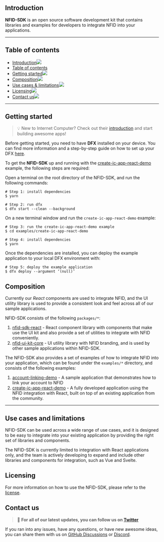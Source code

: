 ## Introduction[![]()](#introduction)

**NFID-SDK** is an open source software development kit that contains libraries and examples for developers to integrate NFID into your applications.

---

## Table of contents[](#table-of-contents)
- [Introduction![](#introduction)](#introduction)
- [Table of contents](#table-of-contents)
- [Getting started![](#getting-started)](#getting-started)
- [Composition![](#composition)](#composition)
- [Use cases & limitations![](#use-cases-and-limitations)](#use-cases-and-limitations)
- [Licensing![](#licensing)](#licensing)
- [Contact us![](#contact)](#contact)

---

## Getting started[![]()](#getting-started)
> 💡 New to Internet Computer? Check out their [introduction](https://smartcontracts.org/docs/introduction/welcome.html) and start building awesome apps!

Before getting started, you need to have **DFX** installed on your device. You can find more information and a step-by-step guide on how to set up your DFX [here](https://smartcontracts.org/docs/developers-guide/install-upgrade-remove.html). 


To get the **NFID-SDK** up and running with the [create-ic-app-react-demo](./examples/create-ic-app-react-demo/) example, the following steps are required: 

Open a terminal on the root directory of the NFID-SDK, and run the following commands:

```shell
# Step 1: install dependencies
$ yarn

# Step 2: run dfx 
$ dfx start --clean --background
```

On a new terminal window and run the `create-ic-app-react-demo` example:

```shell
# Step 3: run the create-ic-app-react-demo example
$ cd examples/create-ic-app-react-demo

# Step 4: install dependencies
$ yarn
```

Once the dependencies are installed, you can deploy the example application to your local DFX environment with:

```shell
# Step 5: deploy the example application
$ dfx deploy --argument ‘(null)’
```

<!-- <table>
  <tr>
    <td nowrap><strong>Supported OS</strong></td>
    <td>Linux (list of <a href="./docs/POSIX.md#the-list-of-posix-api-used-in-areg-sdk-including-multicast-message-router" alt="list of POSX API">POSIX API</a>), Windows 8 and higher.</td>
  </tr>
  <tr>
    <td nowrap><strong>Supported CPU</strong></td>
    <td>x86, x86_64, arm and aarch64.</td>
  </tr>
  <tr>
    <td nowrap><strong>Supported compilers</strong></td>
    <td>Version C++17 GCC, g++, clang and MSVC.</td>
  </tr>
</table> -->

## Composition[![]()](#composition)
Currently our *React* components are used to integrate NFID, and the UI utility library is used to provide a consistent look and feel across all of our sample applications.

NFID-SDK consists of the following `packages/*`:
1. [nfid-sdk-react](./packages/nfid-sdk-react/) - React component library with components that make use the UI kit and also provide a set of utilities to integrate with NFID conveniently.
3. [nfid-ui-kit-core](./packages/nfid-ui-kit-core/) - UI utility library with NFID branding, and is used by other sample applications within NFID-SDK.

The NFID-SDK also provides a set of examples of how to integrate NFID into your application, which can be found under the `examples/*` directory, and consists of the following examples:
1. [account-linking-demo](./examples/account-linking-demo/) - A sample application that demonstrates how to link your account to NFID
2. [create-ic-app-react-demo](./examples/create-ic-app-react-demo/) - A fully developed application using the NFID integration with React, built on top of an existing application from the community.

---

## Use cases and limitations[![]()](#use-cases-and-limitations)

NFID-SDK can be used across a wide range of use cases, and it is designed to be easy to integrate into your existing application by providing the right set of libraries and components. 

The NFID-SDK is currently limited to integration with React applications only, and the team is actively developing to expand and include other libraries and components for integration, such as Vue and Svelte.

## Licensing[![]()](#licensing)

For more information on how to use the NFID-SDK, please refer to the [license](./LICENSE).
 
## Contact us[![]()](#contact)

> 💠 **For all of our latest updates, you can follow us on [Twitter](https://twitter.com/intent/follow?screen_name=IdentityMaxis)**

If you ran into any issues, have any questions, or have new awesome ideas, you can share them with us on [GitHub Discussions](https://github.com/internet-identity-labs/NFID-SDK/discussions) or [Discord](https://discord.gg/n7zdZ4m7B8).



